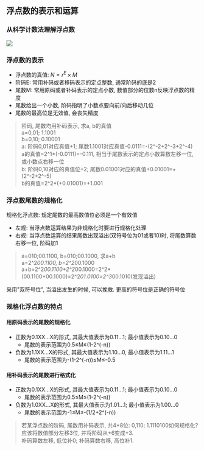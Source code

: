 ## 浮点数的表示和运算

### 从科学计数法理解浮点数

![](https://github.com/Ricolxwz/Computer-Organization-408/blob/main/Computer-Organization%20WD/Data%20representation%20and%20operation/SVG/Representation%20and%20operation%20of%20floating%20point%20numbers1.drawio.svg)

### 浮点数的表示

- 浮点数的真值: $N=r^E\times M$
- 阶码E: 常用补码或者移码表示的定点整数, 通常阶码的底是2
- 尾数M: 常用原码或者补码表示的定点小数, 数值部分的位数n反映浮点数的精度
- 尾数给出一个小数, 阶码指明了小数点要向前/向后移动几位
- 尾数的最高位是无效值, 会丧失精度

> 阶码, 尾数均用补码表示, 求a, b的真值
> <br> a=0,01; 1.1001
> <br> b=0,10; 0.10001
> <br> a: 阶码0,01对应真值+1; 尾数1.1001对应真值-0.0111=-(2^-2+2^-3+2^-4)
> <br> a的真值=2^1*(-0.0111)=-0.111, 相当于尾数表示的定点小数算数左移一位, 或小数点右移一位
> <br> b: 阶码0,10对应的真值位+2; 尾数0.01001对应的真值+0.01001=+(2^-2+2^-5)
> <br> b的真值=2^2*(+0.01001)=+1.001

### 浮点数尾数的规格化

规格化浮点数: 规定尾数的最高数值位必须是一个有效值

- 左规: 当浮点数运算结果为非规格化时要进行规格化处理
- 右规: 当浮点数运算的结果尾数出现溢出(双符号位为01或者10)时, 将尾数算数右移一位, 阶码加1

> a=010;00.1100, b=010;00.1000, 求a+b
> <br> a=2^2*00.1100, b=2^2*00.1000
> <br> a+b=2^2*00.1100+2^2*00.1000=2^2*(00.1100+00.1000)=2^2*01.0100=2^3*00.1010(发现溢出)

采用"双符号位", 当溢出发生的时候, 可以挽救. 更高的符号位是正确的符号位

### 规格化浮点数的特点

#### 用原码表示的尾数的规格化

- 正数为0.1XX...X的形式, 其最大值表示为0.11...1; 最小值表示为0.10...0
  - 尾数的表示范围为0.5≤M≤(1-2^(-n))
- 负数为1.1XX...X的形式, 其最大值表示为1.10...0, 最小值表示为1.11...1
  - 尾数的表示范围为-(1-2^(-n))≤M≤-0.5

#### 用补码表示的尾数进行格式化

- 正数为0.1XX...X的形式, 其最大值表示为0.11...1; 最小值表示为0.10...0
  - 尾数的表示范围为0.5≤M≤(1-2^(-n))
- 负数为1.0XX...X的形式, 其最大值表示为1.01...1; 最小值表示为1.00...0
  - 尾数的表示范围为-1≤M≤-(1/2+2^(-n))

> 若某浮点数的阶码, 尾数用补码表示, 共4+8位: 0,110; 1.1110100如何规格化?
> <br> 应该将数值部分左移3位, 并将阶码从+6变成+3. 
> <br> 补码算数左移, 低位补0; 补码算数右移, 高位补1.

